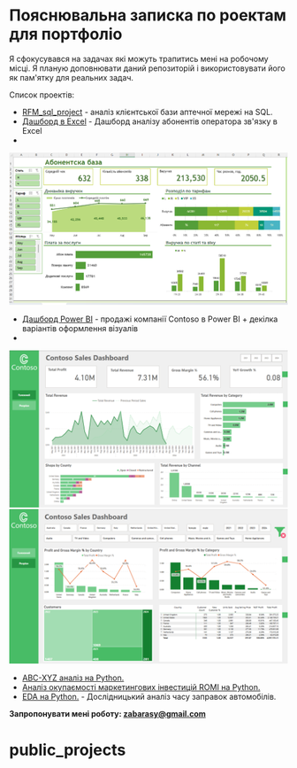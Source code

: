 # Пояснювальна записка по роектам для портфоліо

Я сфокусувався на задачах які можуть трапитись мені на робочому місці. Я планую доповнювати даний репозиторій і використовувати його як пам'ятку для реальних задач. 

Список проектів: 
- [RFM_sql_project](RFM-аналіз_аптеки.pdf) - аналіз клієнтської бази аптечної мережі на SQL. 
- [Дашборд в Excel](Аналіз_абонентів.xlsx) - Дашборд аналізу абонентів оператора зв'язку в Excel
- 
![scrinshot](images/excel_dashboard.png)


- [Дашборд Power BI](SalesDashboardContoso.pbix) - продажі компанії Contoso в Power BI + декілка варіантів оформлення візуалів
- 
![scrinshot](images/power_bi_dashboard_1.png)
![scrinshot](images/power_bi_dashboard_2.png)

- [ABC-XYZ аналіз на Python.](ABC_XYZ.ipynb)
- [Аналіз окупаємості маркетингових інвестицій ROMI на Python.](LTV_CAC.ipynb)
- [EDA на Python.](taxy_EDA.ipynb) - Дослідницький аналіз часу заправок автомобілів.

**Запропонувати мені роботу: zabarasy@gmail.com**

# public_projects
